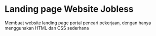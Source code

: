 # Landing page Website Jobless

Membuat website landing page portal pencari pekerjaan, dengan hanya menggunakan HTML dan CSS sederhana
